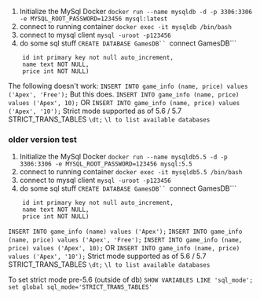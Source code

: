 1. Initialize the MySql Docker
```docker run --name mysqldb -d -p 3306:3306 -e MYSQL_ROOT_PASSWORD=123456 mysql:latest```
2. connect to running container
```docker exec -it mysqldb /bin/bash```
3. connect to mysql client
```mysql -uroot -p123456```
4. do some sql stuff
```CREATE DATABASE GamesDB``
```connect GamesDB```
```CREATE TABLE game_info(
    id int primary key not null auto_increment,
    name text NOT NULL,
    price int NOT NULL)
```
The following doesn't work:
```INSERT INTO game_info (name, price) values ('Apex', 'Free');```
But this does.
```INSERT INTO game_info (name, price) values ('Apex', 10);```
OR
```INSERT INTO game_info (name, price) values ('Apex', '10');```
Strict mode supported as of 5.6 / 5.7 STRICT_TRANS_TABLES
```\dt;```
```\l to list available databases```

### older version test
1. Initialize the MySql Docker
```docker run --name mysqldb5.5 -d -p 3306:3306 -e MYSQL_ROOT_PASSWORD=123456 mysql:5.5```
2. connect to running container
```docker exec -it mysqldb5.5 /bin/bash```
3. connect to mysql client
```mysql -uroot -p123456```
4. do some sql stuff
```CREATE DATABASE GamesDB``
```connect GamesDB```
```CREATE TABLE game_info(
    id int primary key not null auto_increment,
    name text NOT NULL,
    price int NOT NULL)
```
```INSERT INTO game_info (name) values ('Apex');```
```INSERT INTO game_info (name, price) values ('Apex', 'Free');```
```INSERT INTO game_info (name, price) values ('Apex', 10);```
OR
```INSERT INTO game_info (name, price) values ('Apex', '10');```
Strict mode supported as of 5.6 / 5.7 STRICT_TRANS_TABLES
```\dt;```
```\l to list available databases```

To set strict mode pre-5.6
(outside of db)
`SHOW VARIABLES LIKE 'sql_mode';`
`set global sql_mode='STRICT_TRANS_TABLES'`